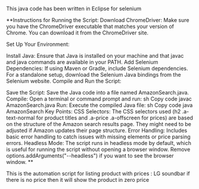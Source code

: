 This java code has been written in Eclipse for selenium 


**Instructions for Running the Script:
Download ChromeDriver: Make sure you have the ChromeDriver executable that matches your version of Chrome. You can download it from the ChromeDriver site.

Set Up Your Environment:

Install Java: Ensure that Java is installed on your machine and that javac and java commands are available in your PATH.
Add Selenium Dependencies: If using Maven or Gradle, include Selenium dependencies. For a standalone setup, download the Selenium Java bindings from the Selenium website.
Compile and Run the Script:

Save the Script: Save the Java code into a file named AmazonSearch.java.
Compile: Open a terminal or command prompt and run:
sh
Copy code
javac AmazonSearch.java
Run: Execute the compiled Java file:
sh
Copy code
java AmazonSearch
Key Points:
CSS Selectors: The CSS selectors used (h2 .a-text-normal for product titles and .a-price .a-offscreen for prices) are based on the structure of the Amazon search results page. They might need to be adjusted if Amazon updates their page structure.
Error Handling: Includes basic error handling to catch issues with missing elements or price parsing errors.
Headless Mode: The script runs in headless mode by default, which is useful for running the script without opening a browser window. Remove options.addArguments("--headless") if you want to see the browser window.
**
           

This is the automation script for listing product with prices : LG soundbar 
if there is no price then it will show the product in zero price
